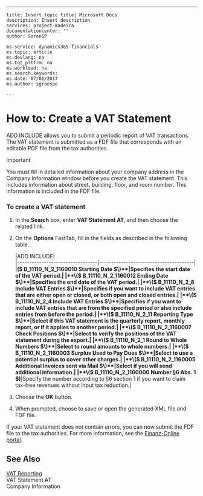 ---
    title: Insert topic title| Microsoft Docs
    description: Insert description
    services: project-madeira
    documentationcenter: ''
    author: SorenGP

    ms.service: dynamics365-financials
    ms.topic: article
    ms.devlang: na
    ms.tgt_pltfrm: na
    ms.workload: na
    ms.search.keywords:
    ms.date: 07/01/2017
    ms.author: sgroespe

    ---
# How to: Create a VAT Statement
ADD INCLUDE<!--[!INCLUDE[navnow](../../includes/navnow_md.md)]--> allows you to submit a periodic report of VAT transactions. The VAT statement is submitted as a FDF file that corresponds with an editable PDF file from the tax authorities.  
  
> [!IMPORTANT]  
>  You must fill in detailed information about your company address in the Company Information window before you create the VAT statement. This includes information about street, building, floor, and room number. This information is included in the FDF file.  
  
### To create a VAT statement  
  
1.  In the **Search** box, enter **VAT Statement AT**, and then choose the related link.  
  
2.  On the **Options** FastTab, fill in the fields as described in the following table.  
  
    |ADD INCLUDE<!--[!INCLUDE[bp_tablefield](../../includes/bp_tabledescription_md.md)]-->|  
    |---------------------------------|---------------------------------------|  
    |**\($ B\_11110\_N\_2\_1160010 Starting Date $\)**|Specifies the start date of the VAT period.|  
    |**\($ B\_11110\_N\_2\_1160012 Ending Date $\)**|Specifies the end date of the VAT period.|  
    |**\($ B\_11110\_N\_2\_8 Include VAT Entries $\)**|Specifies if you want to include VAT entries that are either open or closed, or both open and closed entries.|  
    |**\($ B\_11110\_N\_2\_4 Include VAT Entries $\)**|Specifies if you want to include VAT entries that are from the specified period or also include entries from before the period.|  
    |**\($ B\_11110\_N\_2\_11 Reporting Type $\)**|Select if this VAT statement is the quarterly report, monthly report, or if it applies to another period.|  
    |**\($ B\_11110\_N\_2\_1160007 Check Positions $\)**|Select to verify the positions of the VAT statement during the export.|  
    |**\($ B\_11110\_N\_2\_1 Round to Whole Numbers $\)**|Select to round amounts to whole numbers.|  
    |**\($ B\_11110\_N\_2\_1160003 Surplus Used to Pay Dues $\)**|Select to use a potential surplus to cover other charges.|  
    |**\($ B\_11110\_N\_2\_1160005 Additional Invoices sent via Mail $\)**|Select if you will send additional information.|  
    |**\($ B\_11110\_N\_2\_1160000 Number §6 Abs. 1 $\)**|Specify the number according to §6 section 1 if you want to claim tax-free revenues without input tax reduction.|  
  
3.  Choose the **OK** button.  
  
4.  When prompted, choose to save or open the generated XML file and FDF file.  
  
 If your VAT statement does not contain errors, you can now submit the FDF file to the tax authorities. For more information, see the [Finanz-Online portal](http://go.microsoft.com/fwlink/?LinkId=239929).  
  
## See Also  
 [VAT Reporting](../FullExperience/vat-reporting.md)   
 VAT Statement AT   
 Company Information